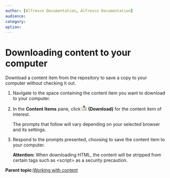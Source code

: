 ```yaml
---
author: [Alfresco Documentation, Alfresco Documentation]
audience: 
category: 
option: 
---
```


# Downloading content to your computer

Download a content item from the repository to save a copy to your computer without checking it out.

1.  Navigate to the space containing the content item you want to download to your computer.

2.  In the **Content Items** pane, click ![Download](../images/im-download.png) **\(Download\)** for the content item of interest.

    The prompts that follow will vary depending on your selected browser and its settings.

3.  Respond to the prompts presented, choosing to save the content item to your computer.

    **Attention:** When downloading HTML, the content will be stripped from certain tags such as <script\> as a security precaution.


**Parent topic:**[Working with content](../concepts/cuh-content.md)

